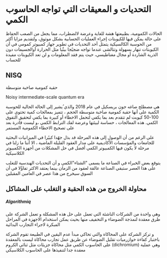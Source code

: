 # التحديات و المعيقات التي تواجه الحاسوب الكمي


الحالات الكمومية، بطبيعتها هشة للغاية وعرضة لالضطراب، مما يجعل من الصعب الحفاظ على حالة يمكن فيها للكيوبتات إجراء
العمليات الحسابية بشكل موثوق، ولتقديم مزايا أكثر من الحوسبة الكالسيكية 
يتمثل أحد التحديات في تطوير جهاز كمبيوتر كمومي في أن الكيوبتات تنهار بسهولة وتتالشى عندما تواجه ضجيًجا بيئًيا مثل الحرارة أوالجسيمات دون الذرية الشاردة أو مجال مغناطيسي، حيث يتم فقد المعلومات و لن تعد الكيوبتات مفيدة للحساب

## NISQ 
حقبة كمومية صاخبة متوسطة 

Noisy intermediate-scale quantum era

هي مصطلح صاغه جون بريسكيل في عام 2018 والذي
ُيشير إلى الحالة الحالية للحوسبة الكمية على أنها حقبة كمومية صاخبة متوسطة الحجم ، تتميز بمعالجات كمية تحتوي على 100-50
كيوبت لم تتقدم بعد بما يكفي لتحمل الاخطاء أو كبيرة بما يكفي لتحقيق التفوق الكمي. هذه المعالجات ، حساسة لبيئتها وعرضة لفك
الترابط الكمي ،و ليست قادرة بعد على تصحيح الاخطاء الكمومية المستمر

على الرغم من أن الوصول إلى هذه المرحلة قد بذل جهًدا كبيًرا في
الميزانيات البحثية للجامعات والمؤسسات الأكاديمية على مدار العقود القليلة الماضية ، الا أننا ما زلنا في مرحلة لا يكون فيها
الكمبيوتر الكمي أفضل في حل المشكلات من أجهزة الكمبيوتر الكلاسيكية

يتوقع بعض الخبراء في الصناعة ما يسمى "الشتاء"الكمي و
 أن التحديات الهندسية للتغلب على هذا العصر ستبقي الصناعة عالقة لعقود من الزمان بينما يعتقد الاكثر تفاؤًلا في
أن السوق سيخرج من هذا عصر في العامين
المقبلين


## محاولة الخروج من هذه الحقبة و التغلب على المشاكل 

##### Algorithmiq

وهي واحدة من الشركات الناشئة التي تعمل على حل هذه المشكلة
و تعمل الشركة على طرق معقدة لنمذجة الضوضاء و التخفيف منها بحيث يمكن استخدام الاجهزة في المراحل المبكرة لاجراء التجارب
البدائية

و تركز الشركة على المحاكاة
والتي تحاكي مبدأ عدم اليقين في الطبيعة
تقوم الشركة باختبار كفاءة خوازرميات تقليل الضوضاء عن طريق عمل تجارب محاكاة ليست بالمعقدة على الحاسوب الكمي مثل محاكاة جزيئات 
 مثل ثنائي الكروم (dichromium) 
 وهي عملية معقدة جدا لتنفيذها على الحاسوب الكلاسيكي